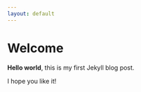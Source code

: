 ```yaml
---
layout: default
---
```

# Welcome

**Hello world**, this is my first Jekyll blog post.

I hope you like it!